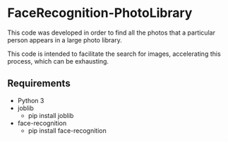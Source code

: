 # FaceRecognition-PhotoLibrary

This code was developed in order to find all the photos that a particular person appears in a large photo library.

This code is intended to facilitate the search for images, accelerating this process, which can be exhausting.

## Requirements

- Python 3
- joblib
    - pip install joblib
- face-recognition
    - pip install face-recognition